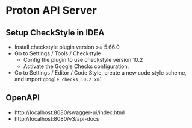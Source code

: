# Proton API Server

## Setup CheckStyle in IDEA

* Install checkstyle plugin version >= 5.66.0
* Go to Settings / Tools / Checkstyle
    * Config the plugin to use checkstyle version 10.2
    * Activate the Google Checks configuration.
* Go to Settings / Editor / Code Style, create a new code style scheme, and import `google_checks_10.2.xml`

## OpenAPI

* http://localhost:8080/swagger-ui/index.html
* http://localhost:8080/v3/api-docs
